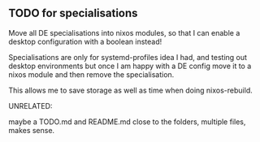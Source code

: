 ## TODO for specialisations

Move all DE specialisations into nixos modules,
so that I can enable a desktop configuration with a boolean instead!

Specialisations are only for systemd-profiles idea I had, and testing out desktop environments but once I am happy with a DE config move it to a nixos module and then remove the specialisation.

This allows me to save storage as well as time when doing nixos-rebuild.

UNRELATED:

maybe a TODO.md and README.md close to the folders, multiple files, makes sense.
